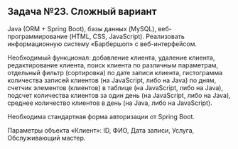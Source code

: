 ## Задача №23. Сложный вариант

Java (ORM + Spring Boot), базы данных (MySQL), веб-программирование (HTML, CSS, JavaScript). Реализовать информационную систему «Барбершоп» с веб-интерфейсом.

Необходимый функционал: добавление клиента, удаление клиента, редактирование клиента, поиск клиента по различным параметрам, отдельный фильтр (сортировка) по дате записи клиента, 
гистограмма количества записей клиентов (на JavaScript, либо на Java) по дням, счетчик элементов (клиентов) в таблице (на JavaScript, либо на Java), подсчет количества клиентов за один день (на JavaScript, либо на Java), 
среднее количество клиентов в день (на Java, либо на JavaScript).

Необходима стандартная форма авторизации от Spring Boot.

Параметры объекта «Клиент»: ID, ФИО, Дата записи, Услуга, Обслуживающий мастер.
